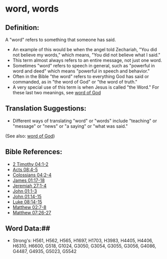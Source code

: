 # word, words #

## Definition: ##

A "word" refers to something that someone has said.

* An example of this would be when the angel told Zechariah, "You did not believe my words," which means, "You did not believe what I said."
* This term almost always refers to an entire message, not just one word.
* Sometimes "word" refers to speech in general, such as "powerful in word and deed" which means "powerful in speech and behavior."
* Often in the Bible "the word" refers to everything God has said or commanded, as in "the word of God" or "the word of truth."
* A very special use of this term is when Jesus is called "the Word." For these last two meanings, see [word of God](../kt/wordofgod.md)

## Translation Suggestions: ##

* Different ways of translating "word" or "words" include "teaching" or "message" or "news" or "a saying" or "what was said."

(See also: [word of God](../kt/wordofgod.md))

## Bible References: ##

* [2 Timothy 04:1-2](rc://en/tn/help/2ti/04/01)
* [Acts 08:4-5](rc://en/tn/help/act/08/04)
* [Colossians 04:2-4](rc://en/tn/help/col/04/02)
* [James 01:17-18](rc://en/tn/help/jas/01/17)
* [Jeremiah 27:1-4](rc://en/tn/help/jer/27/01)
* [John 01:1-3](rc://en/tn/help/jhn/01/01)
* [John 01:14-15](rc://en/tn/help/jhn/01/14)
* [Luke 08:14-15](rc://en/tn/help/luk/08/14)
* [Matthew 02:7-8](rc://en/tn/help/mat/02/07)
* [Matthew 07:26-27](rc://en/tn/help/mat/07/26)

## Word Data:##

* Strong's: H561, H562, H565, H1697, H1703, H3983, H4405, H4406, H6310, H6600, G518, G1024, G3050, G3054, G3055, G3056, G4086, G4487, G4935, G5023, G5542
